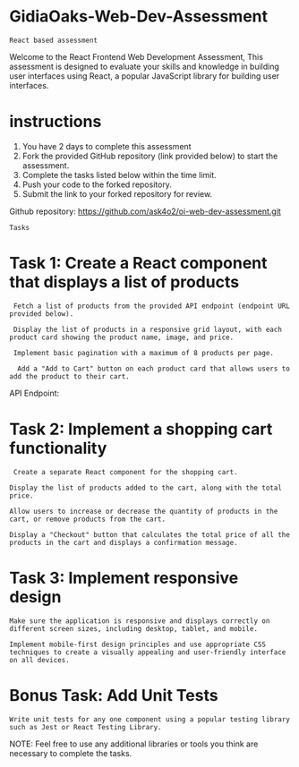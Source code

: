 # GidiaOaks-Web-Dev-Assessment

`React based assessment`

Welcome to the React Frontend Web Development Assessment, This assessment is designed to evaluate your skills and knowledge in building user interfaces using React, a popular JavaScript library for building user interfaces.

# instructions

1. You have 2 days to complete this assessment
2. Fork the provided GitHub repository (link provided below) to start the assessment.
3. Complete the tasks listed below within the time limit.
4. Push your code to the forked repository.
5. Submit the link to your forked repository for review.

Github repository: https://github.com/ask4o2/oi-web-dev-assessment.git

`Tasks`

# Task 1: Create a React component that displays a list of products

` Fetch a list of products from the provided API endpoint (endpoint URL provided below).`

` Display the list of products in a responsive grid layout, with each product card showing the product name, image, and price.`

` Implement basic pagination with a maximum of 8 products per page.`

`  Add a "Add to Cart" button on each product card that allows users to add the product to their cart.`

API Endpoint:

# Task 2: Implement a shopping cart functionality

` Create a separate React component for the shopping cart.`

`Display the list of products added to the cart, along with the total price.`

`Allow users to increase or decrease the quantity of products in the cart, or remove products from the cart.`

`Display a "Checkout" button that calculates the total price of all the products in the cart and displays a confirmation message.`

# Task 3: Implement responsive design

`Make sure the application is responsive and displays correctly on different screen sizes, including desktop, tablet, and mobile.`

`Implement mobile-first design principles and use appropriate CSS techniques to create a visually appealing and user-friendly interface on all devices.`

# Bonus Task: Add Unit Tests

`Write unit tests for any one component using a popular testing library such as Jest or React Testing Library.`

NOTE: Feel free to use any additional libraries or tools you think are necessary to complete the tasks.
